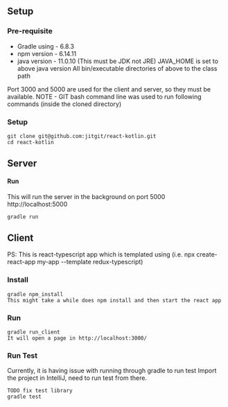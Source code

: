 ## Setup

### Pre-requisite

- Gradle using - 6.8.3
- npm version - 6.14.11
- java version - 11.0.10 (This must be JDK not JRE)
  JAVA_HOME is set to above java version All bin/executable directories of above to the class path

Port 3000 and 5000 are used for the client and server, so they must be available. NOTE - GIT bash command line was used
to run following commands (inside the cloned directory)

### Setup

```
git clone git@github.com:jitgit/react-kotlin.git
cd react-kotlin
```

## Server

#### Run

This will run the server in the background on port 5000
http://localhost:5000

```
gradle run
```

## Client

PS: This is react-typescript app which is templated using
(i.e. npx create-react-app my-app --template redux-typescript)

### Install

```
gradle npm_install
This might take a while does npm install and then start the react app
```

### Run

```
gradle run_client
It will open a page in http://localhost:3000/

```

### Run Test

Currently, it is having issue with running through gradle to run test Import the project in IntelliJ, need to run test
from there.

```
TODO fix test library
gradle test
```
